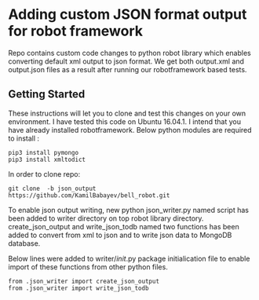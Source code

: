#  Adding custom JSON format output for robot framework 

Repo contains custom code changes to python robot library
which enables converting default xml output to json format.
We get both output.xml and output.json files as a result 
after running our robotframework based tests.

## Getting Started
These instructions will let you to clone and test this changes on your own environment.
I have tested this code on Ubuntu 16.04.1. I intend that you have already installed robotframework.
Below python modules are required to install :

```
pip3 install pymongo
pip3 install xmltodict
```
In order to clone repo:
```
git clone  -b json_output https://github.com/KamilBabayev/bell_robot.git
```

To enable json output writing, new python  json_writer.py named script has been added to
writer directory on top robot library directory.  create_json_output and write_json_todb named two
functions has been added to convert from xml to json and to write json data to MongoDB database.

Below lines were added to writer/_init_.py package initialication file to enable import of these functions
from other python files.

```
from .json_writer import create_json_output
from .json_writer import write_json_todb
```



